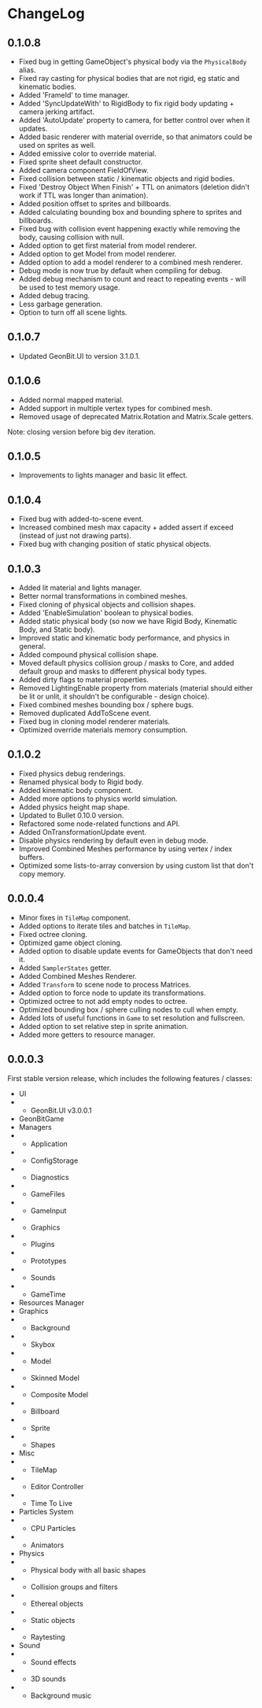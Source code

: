 # ChangeLog

## 0.1.0.8

- Fixed bug in getting GameObject's physical body via the `PhysicalBody` alias.
- Fixed ray casting for physical bodies that are not rigid, eg static and kinematic bodies.
- Added 'FrameId' to time manager.
- Added 'SyncUpdateWith' to RigidBody to fix rigid body updating + camera jerking artifact.
- Added 'AutoUpdate' property to camera, for better control over when it updates.
- Added basic renderer with material override, so that animators could be used on sprites as well.
- Added emissive color to override material.
- Fixed sprite sheet default constructor.
- Added camera component FieldOfView.
- Fixed collision between static / kinematic objects and rigid bodies.
- Fixed 'Destroy Object When Finish' + TTL on animators (deletion didn't work if TTL was longer than animation).
- Added position offset to sprites and billboards.
- Added calculating bounding box and bounding sphere to sprites and billboards.
- Fixed bug with collision event happening exactly while removing the body, causing collision with null.
- Added option to get first material from model renderer.
- Added option to get Model from model renderer.
- Added option to add a model renderer to a combined mesh renderer.
- Debug mode is now true by default when compiling for debug.
- Added debug mechanism to count and react to repeating events - will be used to test memory usage.
- Added debug tracing.
- Less garbage generation.
- Option to turn off all scene lights.

## 0.1.0.7

- Updated GeonBit.UI to version 3.1.0.1.

## 0.1.0.6

- Added normal mapped material.
- Added support in multiple vertex types for combined mesh.
- Removed usage of deprecated Matrix.Rotation and Matrix.Scale getters.

Note: closing version before big dev iteration.

## 0.1.0.5

- Improvements to lights manager and basic lit effect.


## 0.1.0.4

- Fixed bug with added-to-scene event.
- Increased combined mesh max capacity + added assert if exceed (instead of just not drawing parts).
- Fixed bug with changing position of static physical objects. 


## 0.1.0.3

- Added lit material and lights manager.
- Better normal transformations in combined meshes.
- Fixed cloning of physical objects and collision shapes.
- Added 'EnableSimulation' boolean to physical bodies.
- Added static physical body (so now we have Rigid Body, Kinematic Body, and Static body).
- Improved static and kinematic body performance, and physics in general.
- Added compound physical collision shape.
- Moved default physics collision group / masks to Core, and added default group and masks to different physical body types.
- Added dirty flags to material properties.
- Removed LightingEnable property from materials (material should either be lit or unlit, it shouldn't be configurable - design choice).
- Fixed combined meshes bounding box / sphere bugs.
- Removed duplicated AddToScene event.
- Fixed bug in cloning model renderer materials.
- Optimized override materials memory consumption.


## 0.1.0.2

- Fixed physics debug renderings.
- Renamed physical body to Rigid body.
- Added kinematic body component.
- Added more options to physics world simulation.
- Added physics height map shape.
- Updated to Bullet 0.10.0 version.
- Refactored some node-related functions and API.
- Added OnTransformationUpdate event.
- Disable physics rendering by default even in debug mode.
- Improved Combined Meshes performance by using vertex / index buffers.
- Optimized some lists-to-array conversion by using custom list that don't copy memory.


## 0.0.0.4

- Minor fixes in ```TileMap``` component.
- Added options to iterate tiles and batches in ```TileMap```.
- Fixed octree cloning.
- Optimized game object cloning.
- Added option to disable update events for GameObjects that don't need it.
- Added ```SamplerStates``` getter.
- Added Combined Meshes Renderer.
- Added ```Transform``` to scene node to process Matrices.
- Added option to force node to update its transformations.
- Optimized octree to not add empty nodes to octree.
- Optimized bounding box / sphere culling nodes to cull when empty.
- Added lots of useful functions in ```Game``` to set resolution and fullscreen.
- Added option to set relative step in sprite animation.
- Added more getters to resource manager.


## 0.0.0.3

First stable version release, which includes the following features / classes:

- UI
- - GeonBit.UI v3.0.0.1
- GeonBitGame
- Managers
- - Application
- - ConfigStorage
- - Diagnostics
- - GameFiles
- - GameInput
- - Graphics
- - Plugins
- - Prototypes
- - Sounds
- - GameTime
- Resources Manager
- Graphics
- - Background
- - Skybox
- - Model
- - Skinned Model
- - Composite Model
- - Billboard
- - Sprite
- - Shapes
- Misc
- - TileMap
- - Editor Controller
- - Time To Live
- Particles System
- - CPU Particles
- - Animators
- Physics
- - Physical body with all basic shapes
- - Collision groups and filters
- - Ethereal objects
- - Static objects
- - Raytesting
- Sound
- - Sound effects
- - 3D sounds
- - Background music